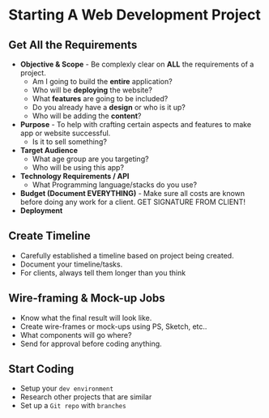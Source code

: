 # Starting A Web Development Project

## Get All the Requirements

* **Objective & Scope** -  Be complexly clear on **ALL** the requirements of a project. 
  * Am I going to build the **entire** application?
  * Who will be **deploying** the website?
  * What **features** are going to be included?
  * Do you already have a **design** or who is it up?
  * Who will be adding the **content**?
* **Purpose** -  To help with crafting certain aspects and features to make app or website successful.
  * Is it to sell something?
* **Target Audience** 
  * What age group are you targeting?
  * Who will be using this app?
* **Technology Requirements / API**  
  * What Programming language/stacks do you use?
* **Budget \(Document EVERYTHING\)** - Make sure all costs are known before doing any work for a client. GET SIGNATURE FROM CLIENT! 
* **Deployment** 

## Create Timeline

* Carefully established a timeline based on project being created.
* Document your timeline/tasks.
* For clients, always tell them longer than you think

## Wire-framing & Mock-up Jobs

* Know what the final result will look like.
* Create wire-frames or mock-ups using PS, Sketch, etc..
* What components will go where?
* Send for approval before coding anything.

## Start Coding

* Setup your `dev environment`
* Research other projects that are similar
* Set up a `Git repo` with `branches`



